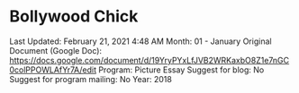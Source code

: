 # Bollywood Chick

Last Updated: February 21, 2021 4:48 AM
Month: 01 - January
Original Document (Google Doc): https://docs.google.com/document/d/19YryPYxLfJVB2WRKaxbO8Z1e7nGC0colPPOWLAfYr7A/edit
Program: Picture Essay
Suggest for blog: No
Suggest for program mailing: No
Year: 2018
